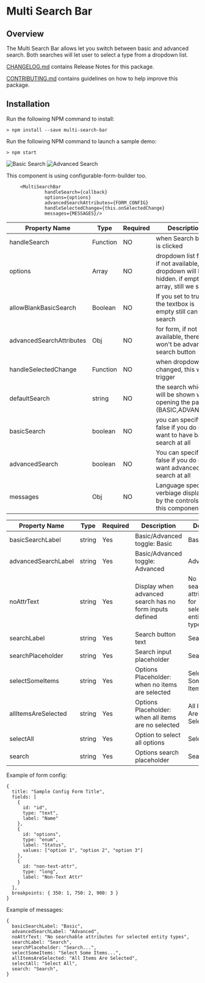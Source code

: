 # Multi Search Bar

## Overview
The Multi Search Bar allows let you switch between basic and advanced search. Both searches will 
let user to select a type from a dropdown list.

[CHANGELOG.md](CHANGELOG.md) contains Release Notes for this package.

[CONTRIBUTING.md](CONTRIBUTING.md) contains guidelines on how to help improve this package.

## Installation
Run the following NPM command to install:


```
> npm install --save multi-search-bar
````

Run the following NPM command to launch a sample demo:

```
> npm start
```
![Basic Search](/screenshot1.png)
![Advanced Search](/screenshot2.png)

This component is using configurable-form-builder too.


```$xslt
     <MultiSearchBar
              handleSearch={callback}
              options={options}
              advancedSearchAttributes={FORM_CONFIG}
              handleSelectedChange={this.onSelectedChange}
              messages={MESSAGES}/>
```
Property Name | Type | Required | Description | Default
------------- | ---- | -------- | ----------- | -------
handleSearch |Function | NO | when Search button is clicked | N/A
options | Array | NO | dropdown list fields, if not available, dropdown will be hidden. if empty array, still we see it | N/A
allowBlankBasicSearch | Boolean|NO| If you set to true, if the textbox is empty still can search | false
advancedSearchAttributes | Obj | NO | for form, if not available, there won't be advanced search button | N/A
handleSelectedChange |Function|NO| when dropdown is changed, this will trigger| N/A
defaultSearch| string | NO| the search which will be shown when opening the page (BASIC,ADVANCED) | BASIC
basicSearch| boolean | NO | you can specify false if you do not want to have basic search at all | true
advancedSearch | boolean | NO | You can specify false if you do not want advanced search at all | true
messages | Obj | NO | Language specific verbiage displayed by the controls in this component | See below

Property Name | Type | Required | Description | Default
------------- | ---- | -------- | ----------- | -------
basicSearchLabel | string | Yes | Basic/Advanced toggle: Basic | Basic 
advancedSearchLabel | string | Yes | Basic/Advanced toggle: Advanced | Advanced 
noAttrText | string | Yes | Display when advanced search has no form inputs defined | No searchable attributes for selected entity types
searchLabel | string | Yes | Search button text | Search 
searchPlaceholder | string | Yes | Search input placeholder | Search... 
selectSomeItems | string | Yes | Options Placeholder: when no items are selected | Select Some Items... 
allItemsAreSelected | string | Yes | Options Placeholder: when all items are no selected | All Items Are Selected 
selectAll | string | Yes | Option to select all options | Select All 
search | string | Yes | Options search placeholder | Search 

Example of form config:
```
{
  title: "Sample Config Form Title",
  fields: [
    {
      id: "id",
      type: "text",
      label: "Name"
    },
    {
      id: "options",
      type: "enum",
      label: "Status",
      values: ["option 1", "option 2", "option 3"]
    },
    {
      id: "non-text-attr",
      type: "long",
      label: "Non-Text Attr"
    }
  ],
  breakpoints: { 350: 1, 750: 2, 900: 3 }
}
```

Example of messages:
```
{
  basicSearchLabel: "Basic",
  advancedSearchLabel: "Advanced",
  noAttrText: "No searchable attributes for selected entity types",
  searchLabel: "Search",
  searchPlaceholder: "Search...",
  selectSomeItems: "Select Some Items...",
  allItemsAreSelected: "All Items Are Selected",
  selectAll: "Select All",
  search: "Search",
}
```